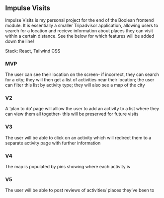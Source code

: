 ## Impulse Visits

Impulse Visits is my personal project for the end of the Boolean frontend module. It is essentially a smaller Tripadvisor application, allowing users to search for a location and recieve information about places they can visit within a certain distance. See the below for which features will be added down the line!

Stack: React, Tailwind CSS

### MVP 

The user can see their location on the screen- if incorrect, they can search for a city; they will then get a list of activities near their location; the user can filter this list by activity type; they will also see a map of the city

### V2

A ‘plan to do’ page will alllow the user to add an activity to a list where they can view them all together- this will be preserved for future visits

### V3

The user will be able to click on an activity which will redirect them to a separate activity page with further information

### V4 

The map is populated by pins showing where each activity is

### V5

The user will be able to post reviews of activities/ places they’ve been to
